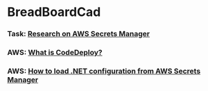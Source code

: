 # BreadBoardCad

### Task: [Research on AWS Secrets Manager](https://github.com/K-S-K/BreadBoardCad/issues/11)
### AWS: [What is CodeDeploy?](https://docs.aws.amazon.com/codedeploy/latest/userguide/welcome.html)<br>
### AWS: [How to load .NET configuration from AWS Secrets Manager](https://aws.amazon.com/ru/blogs/modernizing-with-aws/how-to-load-net-configuration-from-aws-secrets-manager/)
